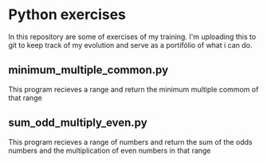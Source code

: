 # Python exercises
In this repository are some of exercises of my training. I'm uploading this to git to keep track of my evolution and serve as a portifólio of what i can do.


## minimum_multiple_common.py
This program recieves a range and return the minimum multiple commom of that range

 ## sum_odd_multiply_even.py
 This program recieves a range of numbers and return the sum of the odds numbers and the multiplication of even numbers in that range
 
